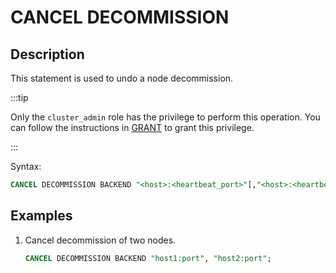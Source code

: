---
---

# CANCEL DECOMMISSION

## Description

This statement is used to undo a node decommission.

:::tip

Only the `cluster_admin` role has the privilege to perform this operation. You can follow the instructions in [GRANT](../account-management/GRANT.md) to grant this privilege.

:::

Syntax:

```sql
CANCEL DECOMMISSION BACKEND "<host>:<heartbeat_port>"[,"<host>:<heartbeat_port>"...]
```

## Examples

1. Cancel decommission of two nodes.

    ```sql
    CANCEL DECOMMISSION BACKEND "host1:port", "host2:port";
    ```
